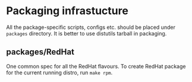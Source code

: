 Packaging infrastucture
=======================

All the package-specific scripts, configs etc. should be placed
under `packages` directory. It is better to use distutils
tarball in packaging.

packages/RedHat
---------------

One common spec for all the RedHat flavours. To create RedHat
package for the current running distro, run `make rpm`.
